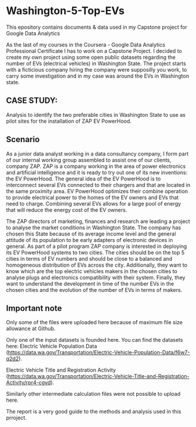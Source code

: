 # Washington-5-Top-EVs
This epository contains documents &amp; data used in my Capstone project for Google Data Analytics

As the last of my courses in the Coursera - Google Data Analytics Professional Certificate
I has to work on a Capstone Project. I decided to create my own project using some open 
public datasets regarding the number of EVs (electrical vehicles) in Washington State.
The project starts with a ficticious company hiring the company were supposilly you work,
to carry some investigation and in my case was around the EVs in Washington state.

## CASE STUDY: 
Analysis to identify the two preferable cities in Washington State to use
as pilot sites for the installation of ZAP EV PowerHood.

## Scenario
As a junior data analyst working in a data consultancy company, I form part of our 
internal working group assembled to assist one of our clients, company ZAP. ZAP is 
a company working in the area of power electronics and artificial intelligence and 
it is ready to try out one of its new inventions: the EV PowerHood. The general idea 
of the EV PowerHood is to interconnect several EVs connected to their chargers and that 
are located in the same proximity area.  EV PowerHood optimizes their combine operation 
to provide electrical power to the homes of the EV owners and EVs that need to charge. 
Combining several EVs allows for a large pool of energy that will reduce the energy cost of the EV owners. 

The ZAP directors of marketing, finances and research are leading a project to analyse
the market conditions in Washington State. The company has chosen this State because of 
its average income level and the general attitude of its population to be early adapters
of electronic devices in general. As part of a pilot program ZAP company is interested in 
deploying its EV PowerHood systems to two cities. The cities should be on the top 5 cities
in terms of EV numbers and should be close to a balanced and homogeneous distribution of EVs
across the city. Additionally, they want to know which are the top electric vehicles makers 
in the chosen cities to analyse plugs and electronics compatibility with their system. Finally, 
they want to understand the development in time of the number EVs in the chosen cities and 
the evolution of the number of EVs in terms of makers.

## Important note
Only some of the files were uploaded here because of maximum file size allowance at Github.

Only one of the input datasets is founded here. 
You can find the datasets here:
Electric Vehicle Population Data (https://data.wa.gov/Transportation/Electric-Vehicle-Population-Data/f6w7-q2d2).

Electric Vehicle Title and Registration Activity (https://data.wa.gov/Transportation/Electric-Vehicle-Title-and-Registration-Activity/rpr4-cgyd).

Similarly other intermediate calculation files were not possible to upload here.

The report is a very good guide to the methods and analysis used in this prroject.


